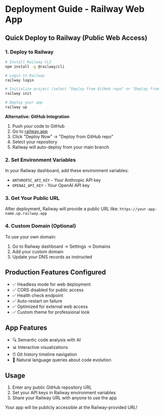 # Deployment Guide - Railway Web App

## Quick Deploy to Railway (Public Web Access)

### 1. Deploy to Railway
```bash
# Install Railway CLI
npm install -g @railway/cli

# Login to Railway
railway login

# Initialize project (select "Deploy from GitHub repo" or "Deploy from local directory")
railway init

# Deploy your app
railway up
```

**Alternative: GitHub Integration**
1. Push your code to GitHub
2. Go to [railway.app](https://railway.app)
3. Click "Deploy Now" → "Deploy from GitHub repo"
4. Select your repository
5. Railway will auto-deploy from your main branch

### 2. Set Environment Variables
In your Railway dashboard, add these environment variables:
- `ANTHROPIC_API_KEY` - Your Anthropic API key
- `OPENAI_API_KEY` - Your OpenAI API key

### 3. Get Your Public URL
After deployment, Railway will provide a public URL like:
`https://your-app-name.up.railway.app`

### 4. Custom Domain (Optional)
To use your own domain:
1. Go to Railway dashboard → Settings → Domains
2. Add your custom domain
3. Update your DNS records as instructed

## Production Features Configured
- ✅ Headless mode for web deployment
- ✅ CORS disabled for public access
- ✅ Health check endpoint
- ✅ Auto-restart on failure
- ✅ Optimized for external web access
- ✅ Custom theme for professional look

## App Features
- 🔍 Semantic code analysis with AI
- 📊 Interactive visualizations
- ⏰ Git history timeline navigation
- 🤖 Natural language queries about code evolution

## Usage
1. Enter any public GitHub repository URL
2. Set your API keys in Railway environment variables
3. Share your Railway URL with anyone to use the app

Your app will be publicly accessible at the Railway-provided URL!